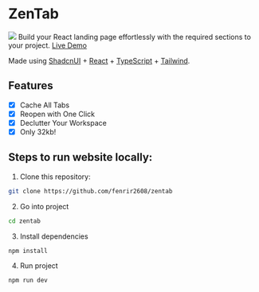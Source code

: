 # ZenTab
![](https://res.cloudinary.com/dht5iya5r/image/upload/v1721141759/zentab_demo_ve0urb.gif)
Build your React landing page effortlessly with the required sections to your project. <a href="https://getzentab.vercel.app" target="_blank">Live Demo</a>

Made using <a href="https://ui.shadcn.com/" target="_blank">ShadcnUI</a> + <a href="https://react.dev/" target="_blank">React</a> + <a href="https://www.typescriptlang.org/" target="_blank">TypeScript</a> + <a href="https://tailwindcss.com/" target="_blank">Tailwind</a>.

## Features

- [x] Cache All Tabs
- [x] Reopen with One Click
- [x] Declutter Your Workspace
- [x] Only 32kb!

## Steps to run website locally:

1. Clone this repository:

```bash
git clone https://github.com/fenrir2608/zentab
```

2. Go into project

```bash
cd zentab
```

3. Install dependencies

```bash
npm install
```

4. Run project

```bash
npm run dev
```
